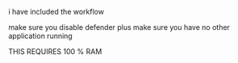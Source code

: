 i have included the workflow 

make sure you disable defender 
plus make sure you have no other application running 

THIS REQUIRES 100 % RAM 
